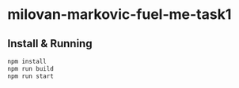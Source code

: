 # milovan-markovic-fuel-me-task1

## Install & Running
```bash
npm install
npm run build
npm run start